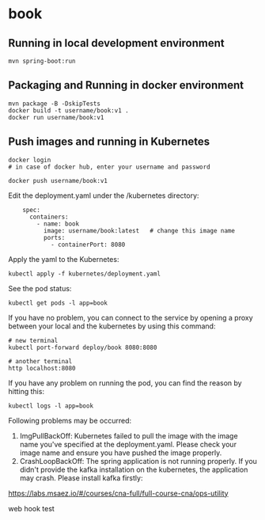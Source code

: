 # book

## Running in local development environment

```
mvn spring-boot:run
```

## Packaging and Running in docker environment

```
mvn package -B -DskipTests
docker build -t username/book:v1 .
docker run username/book:v1
```

## Push images and running in Kubernetes

```
docker login 
# in case of docker hub, enter your username and password

docker push username/book:v1
```

Edit the deployment.yaml under the /kubernetes directory:
```
    spec:
      containers:
        - name: book
          image: username/book:latest   # change this image name
          ports:
            - containerPort: 8080

```

Apply the yaml to the Kubernetes:
```
kubectl apply -f kubernetes/deployment.yaml
```

See the pod status:
```
kubectl get pods -l app=book
```

If you have no problem, you can connect to the service by opening a proxy between your local and the kubernetes by using this command:
```
# new terminal
kubectl port-forward deploy/book 8080:8080

# another terminal
http localhost:8080
```

If you have any problem on running the pod, you can find the reason by hitting this:
```
kubectl logs -l app=book
```

Following problems may be occurred:

1. ImgPullBackOff:  Kubernetes failed to pull the image with the image name you've specified at the deployment.yaml. Please check your image name and ensure you have pushed the image properly.
1. CrashLoopBackOff: The spring application is not running properly. If you didn't provide the kafka installation on the kubernetes, the application may crash. Please install kafka firstly:

https://labs.msaez.io/#/courses/cna-full/full-course-cna/ops-utility




web hook
test
